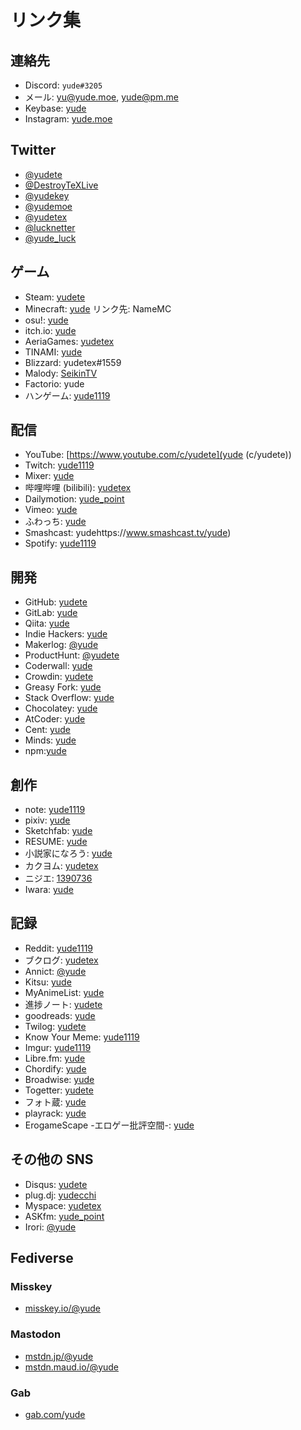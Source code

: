 # リンク集
## 連絡先

* Discord: `yude#3205`
* メール: [yu@yude.moe](mailto:yu@yude.moe), [yude@pm.me](yude@pm.me)
* Keybase: [yude](https://keybase.io/yude)
* Instagram: [yude.moe](https://instagram.com/yude.moe)

## Twitter

* [@yudete](https://twitter.com/yudete)
* [@DestroyTeXLive](https://twitter.com/DestroyTeXLive)
* [@yudekey](https://twitter.com/yudekey)
* [@yudemoe](https://twitter.com/yudemoe)
* [@yudetex](https://twitter.com/yudetex)
* [@lucknetter](https://twitter.com/lucknetter)
* [@yude_luck](https://twitter.com/yude_luck)

## ゲーム

* Steam: [yudete](https://steamcommunity.com/id/yudete)
* Minecraft: [yude](https://ja.namemc.com/profile/yude.1) リンク先: NameMC
* osu!: [yude](https://osu.ppy.sh/users/4617937)
* itch.io: [yude](https://yude.itch.io/)
* AeriaGames: [yudetex](https://www.aeriagames.com/user/yudetex/)
* TINAMI: [yude](http://www.tinami.com/profile/349313)
* Blizzard: yudetex#1559
* Malody: [SeikinTV](http://m.mugzone.net/accounts/user/354775)
* Factorio: yude
* ハンゲーム: [yude1119](https://mypage.hange.jp/profile/index?mid=yude1119)

## 配信

* YouTube: [https://www.youtube.com/c/yudete](yude (c/yudete))
* Twitch: [yude1119](https://twitch.tv/yude1119)
* Mixer: [yude](https://mixer.com/yude)
* 哔哩哔哩 (bilibili): [yudetex](https://space.bilibili.com/446089772)
* Dailymotion: [yude_point](https://www.dailymotion.com/yude_point)
* Vimeo: [yude](https://vimeo.com/yude)
* ふわっち: [yude](https://whowatch.tv/profile/w:yude)
* Smashcast: yudehttps://www.smashcast.tv/yude)
* Spotify: [yude1119](https://open.spotify.com/user/yude1119?si=mkpe_gHjSjatWcstDWkKbQ)

## 開発

* GitHub: [yudete](https://github.com/yudete)
* GitLab: [yude](https://gitlab.com/yude)
* Qiita: [yude](https://qiita.com/yude)
* Indie Hackers: [yude](https://www.indiehackers.com/yude)
* Makerlog: [@yude](https://getmakerlog.com/@yude)
* ProductHunt: [@yudete](https://www.producthunt.com/@yudete)
* Coderwall: [yude](https://coderwall.com/yude)
* Crowdin: [yudete](https://crowdin.com/profile/yudete)
* Greasy Fork: [yude](https://greasyfork.org/ja/users/217626-yude)
* Stack Overflow: [yude](https://stackoverflow.com/users/11435653/yude)
* Chocolatey: [yude](https://chocolatey.org/profiles/yude)
* AtCoder: [yude](https://atcoder.jp/users/yude)
* Cent: [yude](https://beta.cent.co/yude)
* Minds: [yude](https://www.minds.com/yude/)
* npm:[yude](https://www.npmjs.com/~yude)

## 創作

* note: [yude1119](https://note.com/yude1119)
* pixiv: [yude](https://www.pixiv.net/users/17036889)
* Sketchfab: [yude](https://sketchfab.com/yude)
* RESUME: [yude](https://www.resume.id/yude)
* 小説家になろう: [yude](https://mypage.syosetu.com/1084596/)
* カクヨム: [yudetex](https://kakuyomu.jp/users/yudetex)
* ニジエ: [1390736](https://nijie.info/members.php?id=1390736)
* Iwara: [yude](https://www.iwara.tv/users/yude)

## 記録

* Reddit: [yude1119](https://reddit.com/user/yude1119)
* ブクログ: [yudetex](https://booklog.jp/users/yudetex/)
* Annict: [@yude](https://annict.com/@yude)
* Kitsu: [yude](https://kitsu.io/users/387191)
* MyAnimeList: [yude](https://myanimelist.net/profile/yude)
* 進捗ノート: [yudete](https://shinchoku.net/users/yudete)
* goodreads: [yude](https://www.goodreads.com/user/show/96709284-yude)
* Twilog: [yudete](https://twilog.org/yudete)
* Know Your Meme: [yude1119](https://knowyourmeme.com/users/yude1119)
* Imgur: [yude1119](https://imgur.com/user/yude1119/posts)
* Libre.fm: [yude](https://libre.fm/user/yude)
* Chordify: [yude](https://chordify.net/profile/5d57fef4786de0450000db60)
* Broadwise: [yude](https://broadwise.org/u/yude/)
* Togetter: [yudete](https://togetter.com/id/yudete)
* フォト蔵: [yude](http://photozou.jp/user/top/3240087)
* playrack: [yude](https://playrack.net/!/yude)
* ErogameScape -エロゲー批評空間-: [yude](https://erogamescape.dyndns.org/~ap2/ero/toukei_kaiseki/user_infomation.php?user=yude)

## その他の SNS
* Disqus: [yudete](https://disqus.com/by/yudete/)
* plug.dj: [yudecchi](https://plug.dj/@/yudecchi)
* Myspace: [yudetex](https://myspace.com/yudetex)
* ASKfm: [yude_point](https://ask.fm/yude_point)
* Irori: [@yude](https://irori.app/@yude)

## Fediverse
### Misskey
* [misskey.io/@yude](https://misskey.io/@yude)
### Mastodon
* [mstdn.jp/@yude](https://mstdn.jp/@yude)
* [mstdn.maud.io/@yude](https://mstdn.maud.io/@yude)
### Gab
* [gab.com/yude](https://gab.com/yude)

